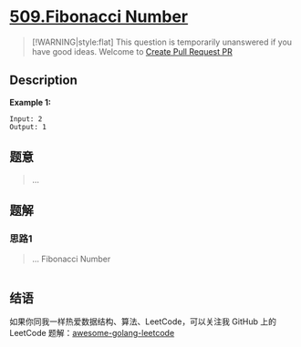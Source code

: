# [509.Fibonacci Number][title]

> [!WARNING|style:flat]
> This question is temporarily unanswered if you have good ideas. Welcome to [Create Pull Request PR](https://github.com/kylesliu/awesome-golang-algorithm)

## Description

**Example 1:**

```
Input: 2
Output: 1
```

## 题意
> ...

## 题解

### 思路1
> ...
Fibonacci Number
```go
```


## 结语

如果你同我一样热爱数据结构、算法、LeetCode，可以关注我 GitHub 上的 LeetCode 题解：[awesome-golang-leetcode][me]

[title]: https://leetcode.com/problems/fibonacci-number/
[me]: https://github.com/kylesliu/awesome-golang-algorithm
